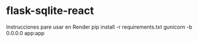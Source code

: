 # flask-sqlite-react
Instrucciones pare usar en Render
pip install -r requirements.txt
gunicorn -b 0.0.0.0 app:app
